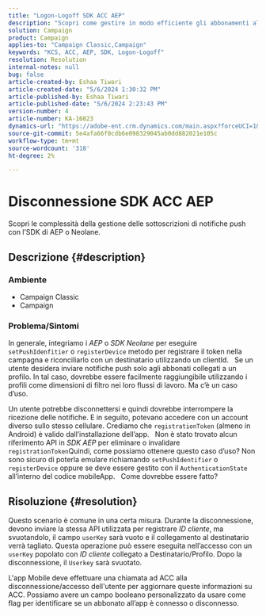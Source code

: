 ```yaml
---
title: "Logon-Logoff SDK ACC AEP"
description: "Scopri come gestire in modo efficiente gli abbonamenti alle notifiche push utilizzando l’SDK di AEP o Neolane."
solution: Campaign
product: Campaign
applies-to: "Campaign Classic,Campaign"
keywords: "KCS, ACC, AEP, SDK, Logon-Logoff"
resolution: Resolution
internal-notes: null
bug: false
article-created-by: Eshaa Tiwari
article-created-date: "5/6/2024 1:30:32 PM"
article-published-by: Eshaa Tiwari
article-published-date: "5/6/2024 2:23:43 PM"
version-number: 4
article-number: KA-16023
dynamics-url: "https://adobe-ent.crm.dynamics.com/main.aspx?forceUCI=1&pagetype=entityrecord&etn=knowledgearticle&id=d17ca6ca-ac0b-ef11-9f8a-6045bd006793"
source-git-commit: 5e4afa66f0cdb6e098329045ab0dd882021e105c
workflow-type: tm+mt
source-wordcount: '318'
ht-degree: 2%

---
```


# Disconnessione SDK ACC AEP


Scopri le complessità della gestione delle sottoscrizioni di notifiche push con l’SDK di AEP o Neolane.

## Descrizione {#description}


### <b>Ambiente</b>

- Campaign Classic
- Campaign


### <b>Problema/Sintomi</b>

In generale, integriamo i *AEP* o *SDK Neolane* per eseguire `setPushIdenfitier` o `registerDevice` metodo per registrare il token nella campagna e riconciliarlo con un destinatario utilizzando un clientId.
 
Se un utente desidera inviare notifiche push solo agli abbonati collegati a un profilo. In tal caso, dovrebbe essere facilmente raggiungibile utilizzando i profili come dimensioni di filtro nei loro flussi di lavoro. Ma c’è un caso d’uso.

Un utente potrebbe disconnettersi e quindi dovrebbe interrompere la ricezione delle notifiche. E in seguito, potevano accedere con un account diverso sullo stesso cellulare. Crediamo che `registrationToken` (almeno in Android) è valido dall’installazione dell’app.
 
Non è stato trovato alcun riferimento API in *SDK AEP* per eliminare o invalidare `registrationToken`Quindi, come possiamo ottenere questo caso d’uso? Non sono sicuro di poterla emulare richiamando `setPushIdentifier` o `registerDevice` oppure se deve essere gestito con il `AuthenticationState` all’interno del codice mobileApp.
 
Come dovrebbe essere fatto?


## Risoluzione {#resolution}


Questo scenario è comune in una certa misura. Durante la disconnessione, devono inviare la stessa API utilizzata per registrare *ID cliente*, ma svuotandolo, il campo `userKey` sarà vuoto e il collegamento al destinatario verrà tagliato. Questa operazione può essere eseguita nell’accesso con un `userKey` popolato con *ID cliente* collegato a Destinatario/Profilo. Dopo la disconnessione, il `Userkey` sarà svuotato.

L&#39;app Mobile deve effettuare una chiamata ad ACC alla disconnessione/accesso dell&#39;utente per aggiornare queste informazioni su ACC. Possiamo avere un campo booleano personalizzato da usare come flag per identificare se un abbonato all’app è connesso o disconnesso.

